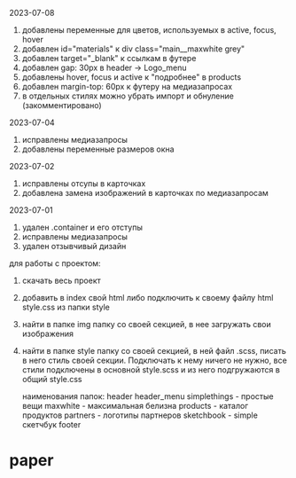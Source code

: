 2023-07-08
1) добавлены переменные для цветов, используемых в active, focus, hover
2) добавлен  id="materials" к div class="main__maxwhite grey"
3) добавлен target="_blank" к ссылкам в футере
4) добавлен gap: 30px в header -> Logo_menu
5) добавлены hover, focus и active к "подробнее" в products
6) добавлен margin-top: 60px к футеру на медиазапросах
7) в отдельных стилях можно убрать импорт и обнуление (закомментировано)

2023-07-04
1) исправлены медиазапросы
2) добавлены переменные размеров окна

2023-07-02
1) исправлены отсупы в карточках
2) добавлена замена изображений в карточках по медиазапросам

2023-07-01
1) удален .container и его отступы
2) исправлены медиазапросы
3) удален отзывчивый дизайн

для работы с проектом:
1) скачать весь проект
2) добавить в index свой html либо подключить к своему файлу html style.css из папки style
3) найти в папке img папку со своей секцией, в нее загружать свои изображения
4) найти в папке style папку со своей секцией, в ней файл .scss, писать в него стиль своей секции. Подключать к нему ничего не нужно, все стили подключены в оcновной style.scss и из него подгружаются в общий style.css
   
   наименования папок:
   header
   header_menu
   simplethings - простые вещи
   maxwhite - максимальная белизна
   products - каталог продуктов
   partners - логотипы партнеров
   sketchbook - simple скетчбук
   footer

# paper
